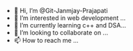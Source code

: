 - 👋 Hi, I’m @Git-Janmjay-Prajapati
- 👀 I’m interested in web development ...
- 🌱 I’m currently learning c++ and DSA...
- 💞️ I’m looking to collaborate on ...
- 📫 How to reach me ...

<!---
Git-Janmjay-Prajapati/Git-Janmjay-Prajapati is a ✨ special ✨ repository because its `README.md` (this file) appears on your GitHub profile.
You can click the Preview link to take a look at your changes.
--->
